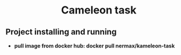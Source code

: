  <h1 align="center">Cameleon task</h1>

## Project installing and running

- **pull image from docker hub: docker pull nermax/kameleon-task**

